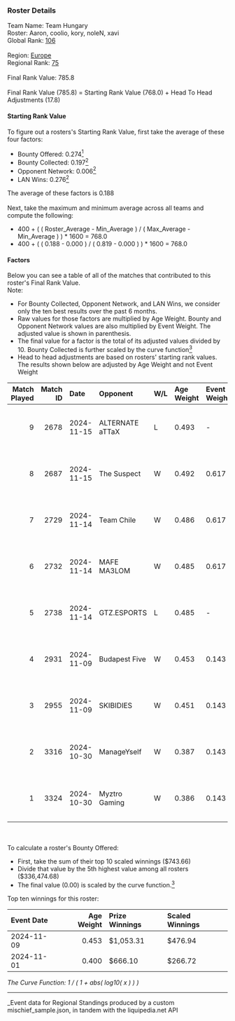 ### Roster Details<br />
Team Name: Team Hungary<br />
Roster: Aaron, coolio, kory, noleN, xavi<br />
Global Rank: [106](../../standings_global_2025_03_01.md)<br />
<br />
Region: [Europe]( ../../standings_europe_2025_03_01.md)<br />
Regional Rank: [75]( ../../standings_europe_2025_03_01.md)<br />
<br />
Final Rank Value:  785.8<br />
<br />
Final Rank Value (785.8) = Starting Rank Value (768.0) + Head To Head Adjustments (17.8)<br />

#### Starting Rank Value<br />
To figure out a rosters's Starting Rank Value, first take the average of these four factors:<br />
- Bounty Offered: 0.274[<sup>1</sup>](#table2)
- Bounty Collected: 0.197[<sup>2</sup>](#table1)
- Opponent Network: 0.006[<sup>2</sup>](#table1)
- LAN Wins: 0.276[<sup>2</sup>](#table1)

The average of these factors is 0.188<br />
<br />
Next, take the maximum and minimum average across all teams and compute the following:<br />
- 400 + ( ( Roster_Average - Min_Average ) / ( Max_Average - Min_Average ) ) * 1600 = 768.0
- 400 + ( ( 0.188 - 0.000 ) / ( 0.819 - 0.000 ) ) * 1600 = 768.0


#### Factors<br />
Below you can see a table of all of the matches that contributed to this roster's Final Rank Value.<br />
Note:<br />

- For Bounty Collected, Opponent Network, and LAN Wins, we consider only the ten best results over the past 6 months.
- Raw values for those factors are multiplied by Age Weight. Bounty and Opponent Network values are also multiplied by Event Weight. The adjusted value is shown in parenthesis.
- The final value for a factor is the total of its adjusted values divided by 10. Bounty Collected is further scaled by the curve function[<sup>3</sup>](#curveFunction)
- Head to head adjustments are based on rosters' starting rank values. The results shown below are adjusted by Age Weight and not Event Weight
<span id="table1"></span><br />


| Match Played | Match ID | Date       | Opponent        | W/L | Age Weight | Event Weight | Bounty Collected | Opponent Network | LAN Wins  | H2H Adj. | Roster                            |
| -: | -: | :- | :- | :- | :- | :- | :- | :- | :- | -: | :- |
|            9 |     2678 | 2024-11-15 | ALTERNATE aTTaX | L   | 0.493      | -            | -                | -                | -         |    -5.49 | Aaron, coolio, kory, noleN, xavi  |
|            8 |     2687 | 2024-11-15 | The Suspect     | W   | 0.492      | 0.617        | 0.002 (0.001)    | 0.099 (0.030)    | 1 (0.492) |     5.26 | Aaron, coolio, kory, noleN, xavi  |
|            7 |     2729 | 2024-11-14 | Team Chile      | W   | 0.486      | 0.617        | 0.000 (0.000)    | 0.055 (0.016)    | 1 (0.486) |     3.24 | Aaron, coolio, kory, noleN, xavi  |
|            6 |     2732 | 2024-11-14 | MAFE MA3LOM     | W   | 0.485      | 0.617        | 0.000 (0.000)    | 0.027 (0.008)    | 1 (0.485) |     3.07 | Aaron, coolio, kory, noleN, xavi  |
|            5 |     2738 | 2024-11-14 | GTZ.ESPORTS     | L   | 0.485      | -            | -                | -                | -         |    -2.11 | Aaron, coolio, kory, noleN, xavi  |
|            4 |     2931 | 2024-11-09 | Budapest Five   | W   | 0.453      | 0.143        | 0.002 (0.000)    | 0.069 (0.004)    | 1 (0.453) |     4.63 | Aaron, balage, Kamion, kory, xavi |
|            3 |     2955 | 2024-11-09 | SKIBIDIES       | W   | 0.451      | 0.143        | 0.001 (0.000)    | 0.025 (0.002)    | 1 (0.451) |     3.94 | Aaron, balage, Kamion, kory, xavi |
|            2 |     3316 | 2024-10-30 | ManageYself     | W   | 0.387      | 0.143        | 0.000 (0.000)    | 0.022 (0.001)    | 0 (0.000) |     3.04 | Aaron, coolio, Kamion, kory, xavi |
|            1 |     3324 | 2024-10-30 | Myztro Gaming   | W   | 0.386      | 0.143        | 0.000 (0.000)    | 0.000 (0.000)    | 0 (0.000) |     2.23 | Aaron, coolio, Kamion, kory, xavi |

<br />
<span id="table2"></span><br />
To calculate a roster's Bounty Offered:<br />

- First, take the sum of their top 10 scaled winnings ($743.66)
- Divide that value by the 5th highest value among all rosters ($336,474.68)
- The final value (0.00) is scaled by the curve function.[<sup>3</sup>](#curveFunction)

Top ten winnings for this roster:<br />

| Event Date | Age Weight | Prize Winnings | Scaled Winnings |
| :- | -: | :- | :- |
| 2024-11-09 |      0.453 | $1,053.31      | $476.94         |
| 2024-11-01 |      0.400 | $666.10        | $266.72         |


<span id="curveFunction"></span>_The Curve Function: 1 / ( 1 + abs( log10( x ) ) )_<br />

---
_Event data for Regional Standings produced by a custom mischief_sample.json, in tandem with the liquipedia.net API<br />

